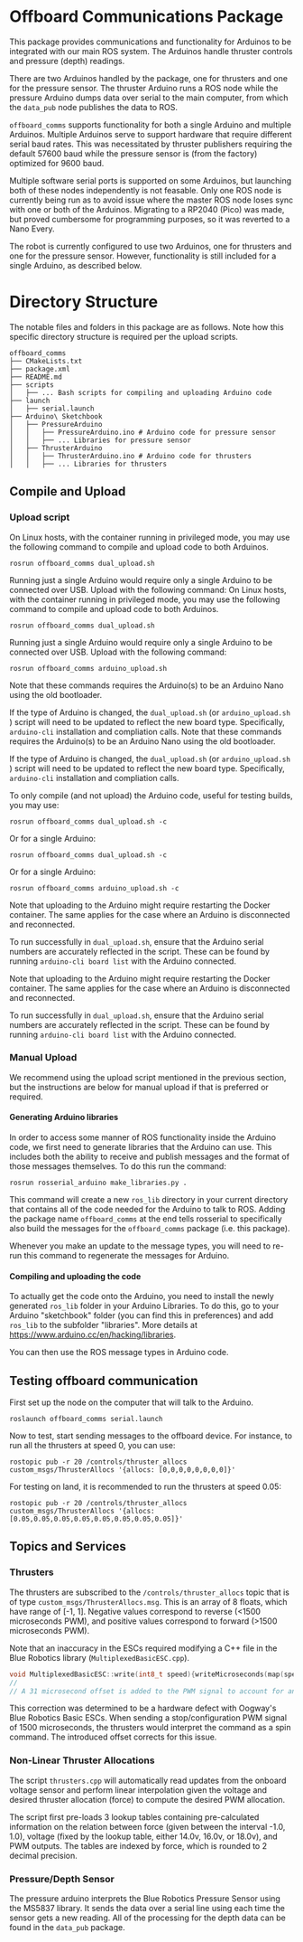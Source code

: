 # Offboard Communications Package

This package provides communications and functionality for Arduinos to be integrated with our main ROS system. The Arduinos handle thruster controls and pressure (depth) readings.

There are two Arduinos handled by the package, one for thrusters and one for the pressure sensor. The thruster Arduino runs a ROS node while the pressure Arduino dumps data over serial to the main computer, from which the `data_pub` node publishes the data to ROS.

`offboard_comms` supports functionality for both a single Arduino and multiple Arduinos. Multiple Arduinos serve to support hardware that require different serial baud rates. This was necessitated by thruster publishers requiring the default 57600 baud while the pressure sensor is (from the factory) optimized for 9600 baud.

Multiple software serial ports is supported on some Arduinos, but launching both of these nodes independently is not feasable. Only one ROS node is currently being run as to avoid issue where the master ROS node loses sync with one or both of the Arduinos. Migrating to a RP2040 (Pico) was made, but proved cumbersome for programming purposes, so it was reverted to a Nano Every.

The robot is currently configured to use two Arduinos, one for thrusters and one for the pressure sensor. However, functionality is still included for a single Arduino, as described below.

# Directory Structure

The notable files and folders in this package are as follows. Note how this specific directory structure is required per the upload scripts.

```
offboard_comms
├── CMakeLists.txt
├── package.xml
├── README.md
├── scripts
│   ├── ... Bash scripts for compiling and uploading Arduino code
├── launch
│   ├── serial.launch
├── Arduino\ Sketchbook
│   ├── PressureArduino
│   │   ├── PressureArduino.ino # Arduino code for pressure sensor
│   │   ├── ... Libraries for pressure sensor
│   ├── ThrusterArduino
│   │   ├── ThrusterArduino.ino # Arduino code for thrusters
│   │   ├── ... Libraries for thrusters
```

## Compile and Upload

### Upload script

On Linux hosts, with the container running in privileged mode, you may use the following command to compile and upload code to both Arduinos.
```
rosrun offboard_comms dual_upload.sh
```
Running just a single Arduino would require only a single Arduino to be connected over USB. Upload with the following command:
On Linux hosts, with the container running in privileged mode, you may use the following command to compile and upload code to both Arduinos.
```
rosrun offboard_comms dual_upload.sh
```
Running just a single Arduino would require only a single Arduino to be connected over USB. Upload with the following command:
```
rosrun offboard_comms arduino_upload.sh
```

Note that these commands requires the Arduino(s) to be an Arduino Nano using the old bootloader.

If the type of Arduino is changed, the `dual_upload.sh` (or `arduino_upload.sh` ) script will need to be updated to reflect the new board type. Specifically, `arduino-cli` installation and compliation calls.
Note that these commands requires the Arduino(s) to be an Arduino Nano using the old bootloader.

If the type of Arduino is changed, the `dual_upload.sh` (or `arduino_upload.sh` ) script will need to be updated to reflect the new board type. Specifically, `arduino-cli` installation and compliation calls.

To only compile (and not upload) the Arduino code, useful for testing builds, you may use:
```
rosrun offboard_comms dual_upload.sh -c
```

Or for a single Arduino:
```
rosrun offboard_comms dual_upload.sh -c
```

Or for a single Arduino:
```
rosrun offboard_comms arduino_upload.sh -c
```

Note that uploading to the Arduino might require restarting the Docker container. The same applies for the case where an Arduino is disconnected and reconnected.

To run successfully in `dual_upload.sh`, ensure that the Arduino serial numbers are accurately reflected in the script. These can be found by running `arduino-cli board list` with the Arduino connected.

Note that uploading to the Arduino might require restarting the Docker container. The same applies for the case where an Arduino is disconnected and reconnected.

To run successfully in `dual_upload.sh`, ensure that the Arduino serial numbers are accurately reflected in the script. These can be found by running `arduino-cli board list` with the Arduino connected.

### Manual Upload

We recommend using the upload script mentioned in the previous section, but the instructions are below for manual upload if that is preferred or required.

#### Generating Arduino libraries

In order to access some manner of ROS functionality inside the Arduino code, we first need to generate libraries that the Arduino can use. This includes both the ability to receive and publish messages and the format of those messages themselves. To do this run the command:
```
rosrun rosserial_arduino make_libraries.py .
```
This command will create a new `ros_lib` directory in your current directory that contains all of the code needed for the Arduino to talk to ROS. Adding the package name `offboard_comms` at the end tells rosserial to specifically also build the messages for the `offboard_comms` package (i.e. this package).

Whenever you make an update to the message types, you will need to re-run this command to regenerate the messages for Arduino.

#### Compiling and uploading the code
To actually get the code onto the Arduino, you need to install the newly generated `ros_lib` folder in your Arduino Libraries. To do this, go to your Arduino "sketchbook" folder (you can find this in preferences) and add `ros_lib` to the subfolder "libraries". More details at https://www.arduino.cc/en/hacking/libraries.

You can then use the ROS message types in Arduino code.

## Testing offboard communication
First set up the node on the computer that will talk to the Arduino.
```
roslaunch offboard_comms serial.launch
```
Now to test, start sending messages to the offboard device. For instance, to run all the thrusters at speed 0, you can use:
```
rostopic pub -r 20 /controls/thruster_allocs custom_msgs/ThrusterAllocs '{allocs: [0,0,0,0,0,0,0,0]}'
```
For testing on land, it is recommended to run the thrusters at speed 0.05:
```
rostopic pub -r 20 /controls/thruster_allocs custom_msgs/ThrusterAllocs '{allocs: [0.05,0.05,0.05,0.05,0.05,0.05,0.05,0.05]}'
```

## Topics and Services
### Thrusters
The thrusters are subscribed to the `/controls/thruster_allocs` topic that is of type `custom_msgs/ThrusterAllocs.msg`. This is an array of 8 floats, which have range of [-1, 1]. Negative values correspond to reverse (<1500 microseconds PWM), and positive values correspond to forward (>1500 microseconds PWM).

Note that an inaccuracy in the ESCs required modifying a C++ file in the Blue Robotics library (`MultiplexedBasicESC.cpp`).

```c++
void MultiplexedBasicESC::write(int8_t speed){writeMicroseconds(map(speed, -128, 128, 1100, 1900)+31);}
//                                                                                               ^^^
// A 31 microsecond offset is added to the PWM signal to account for an inaccuracy in the ESCs
```

This correction was determined to be a hardware defect with Oogway's Blue Robotics Basic ESCs. When sending a stop/configuration PWM signal of 1500 microseconds, the thrusters would interpret the command as a spin command. The introduced offset corrects for this issue.

### Non-Linear Thruster Allocations
The script `thrusters.cpp` will automatically read updates from the onboard voltage sensor and perform linear interpolation given the voltage and desired thruster allocation (force) to compute the desired PWM allocation.

The script first pre-loads 3 lookup tables containing pre-calculated information on the relation between force (given between the interval -1.0, 1.0), voltage (fixed by the lookup table, either 14.0v, 16.0v, or 18.0v), and PWM outputs. The tables are indexed by force, which is rounded to 2 decimal precision.

### Pressure/Depth Sensor
The pressure arduino interprets the Blue Robotics Pressure Sensor using the MS5837 library. It sends the data over a serial line using each time the sensor gets a new reading. All of the processing for the depth data can be found in the `data_pub` package.
